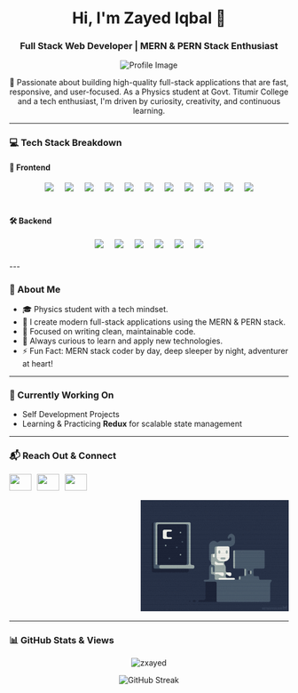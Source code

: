 <h1 align="center">Hi, I'm Zayed Iqbal 👋</h1>
<h3 align="center">Full Stack Web Developer | MERN & PERN Stack Enthusiast</h3>

<p align="center">
  <img src="https://i.ibb.co/pK6rTxm/IMG-20230225-143542.jpg" alt="Profile Image" height="250" />
</p>

<p align="center">
  🚀 Passionate about building high-quality full-stack applications that are fast, responsive, and user-focused. As a Physics student at Govt. Titumir College and a tech enthusiast, I'm driven by curiosity, creativity, and continuous learning.
</p>

---

### 💻 Tech Stack Breakdown

#### 🚀 Frontend
<div align="center" style="display: flex; flex-wrap: wrap; justify-content: center; gap: 20px;">

  <img src="https://res.cloudinary.com/dhl04adhz/image/upload/v1747753787/next-portfolio/icons8-html-5-240.png.png" height="40" />
  <img src="https://res.cloudinary.com/dhl04adhz/image/upload/v1747753770/next-portfolio/icons8-css3-144.png.png" height="40" />
  <img src="https://res.cloudinary.com/dhl04adhz/image/upload/v1747753732/next-portfolio/icons8-bootstrap-240.png.png" height="40" />
  <img src="https://res.cloudinary.com/dhl04adhz/image/upload/v1747753885/next-portfolio/icons8-tailwindcss-240.png.png" height="40" />
  <img src="https://res.cloudinary.com/dhl04adhz/image/upload/v1747753936/next-portfolio/material%20ui.png.png" height="40" />
  <img src="https://res.cloudinary.com/dhl04adhz/image/upload/v1747754440/next-portfolio/shadcn.png.png" height="40" />
  <img src="https://res.cloudinary.com/dhl04adhz/image/upload/v1747753806/next-portfolio/icons8-js-240.png.png" height="40" />
  <img src="https://cdn.iconscout.com/icon/free/png-256/free-typescript-logo-icon-download-in-svg-png-gif-file-formats--technology-social-media-company-brand-vol-7-pack-logos-icons-2945272.png?f=webp&w=256" height="40" />
  <img src="https://res.cloudinary.com/dhl04adhz/image/upload/v1747754218/next-portfolio/react.png.png" height="40" />
  <img src="https://res.cloudinary.com/dhl04adhz/image/upload/v1747754039/next-portfolio/next.png.png" height="40" />
   <img src="https://res.cloudinary.com/dhl04adhz/image/upload/v1747754374/next-portfolio/redux.png.png" height="40" />
</div>

#### 🛠️ Backend
<div align="center" style="display: flex; flex-wrap: wrap; justify-content: center; gap: 20px;">

  <img src="https://res.cloudinary.com/dhl04adhz/image/upload/v1747754089/next-portfolio/nodeJs.png.png" height="40" />
  <img src="https://res.cloudinary.com/dhl04adhz/image/upload/v1747753596/next-portfolio/expressJs.png.png" height="40" />
  <img src="https://res.cloudinary.com/dhl04adhz/image/upload/v1747753995/next-portfolio/mongodb.png.png" height="40" />
 
  <img src="https://media2.dev.to/dynamic/image/width=1000,height=420,fit=cover,gravity=auto,format=auto/https%3A%2F%2Fdev-to-uploads.s3.amazonaws.com%2Fuploads%2Farticles%2Fl8rbs6hk39ei4m4emawr.png" height="40" />
  <img src="https://miro.medium.com/v2/resize:fit:1024/1*sRnURmqek5n5ozXwUrp5kQ.jpeg" height="40" />
  <img src="https://res.cloudinary.com/dhl04adhz/image/upload/v1747754160/next-portfolio/postgre.png.png" height="40" />
</div>
---

### 🎯 About Me

- 🎓 Physics student with a tech mindset.
- 💼 I create modern full-stack applications using the MERN & PERN stack.
- 🎯 Focused on writing clean, maintainable code.
- 💬 Always curious to learn and apply new technologies.
- ⚡ Fun Fact: MERN stack coder by day, deep sleeper by night, adventurer at heart!

---

### 🔧 Currently Working On

- Self Development Projects
- Learning & Practicing **Redux** for scalable state management

---

### 📬 Reach Out & Connect

<p align="left" style="display: flex; align-items: center; gap: 10px;">
  <a href="https://www.linkedin.com/in/zayed-iqbal">
    <img height="30" width="40" src="https://skillicons.dev/icons?i=linkedin" />
  </a>
  <a href="https://instagram.com/zzayed0">
    <img height="30" width="40" src="https://skillicons.dev/icons?i=instagram" />
  </a>
  <a href="https://discordapp.com/users/zxayed">
    <img height="30" width="40" src="https://skillicons.dev/icons?i=discord" />
  </a>
</p>

<p align="right">
  <img src="https://github.com/ZxAYED/zxayed/blob/main/coding.gif" height="200" />
</p>

---

### 📊 GitHub Stats & Views

<p align="center">
  <img src="https://komarev.com/ghpvc/?username=zxayed&label=Profile%20views&color=0e75b6&style=flat" alt="zxayed" />
</p>

<p align="center">
  <img src="https://github-readme-streak-stats.herokuapp.com?user=ZxAYED&hide_border=true&background=45%2C4A90E2%2C367588&ring=FF8C00&border=FF8C00&fire=FF8C00&stroke=EBC7E0&currStreakNum=EBC7E0&sideNums=EBC7E0&currStreakLabel=EBC7E0&sideLabels=EBC7E0&dates=EBC7E0&excludeDaysLabel=EBC7E0" alt="GitHub Streak" />
</p>
